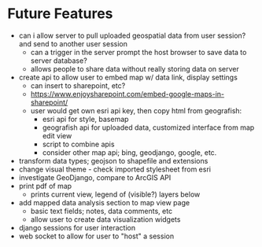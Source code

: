 # Future Features
- can i allow server to pull uploaded geospatial data from user session? and send to another user session
    - can a trigger in the server prompt the host browser to save data to server database?
    - allows people to share data without really storing data on server
- create api to allow user to embed map w/ data link, display settings
    - can insert to sharepoint, etc?
    - https://www.enjoysharepoint.com/embed-google-maps-in-sharepoint/
    - user would get own esri api key, then copy html from geografish:
        - esri api for style, basemap 
        - geografish api for uploaded data, customized interface from map edit view
        - script to combine apis
        - consider other map api; bing, geodjango, google, etc.
- transform data types; geojson to shapefile and extensions
- change visual theme - check imported stylesheet from esri
- investigate GeoDjango, compare to ArcGIS API
- print pdf of map
    - prints current view, legend of (visible?) layers below
- add mapped data analysis section to map view page
    - basic text fields; notes, data comments, etc
    - allow user to create data visualization widgets
- django sessions for user interaction
- web socket to allow for user to "host" a session
    